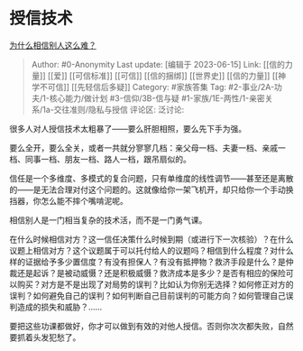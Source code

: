 # 授信技术
[为什么相信别人这么难？](https://www.zhihu.com/question/408290558/answer/1354742955)

> Author: #0-Anonymity
> Last update: [编辑于 2023-06-15]
> Link: [[信的力量]] [[爱]] [[可信标准]] [[可信]] [[信的捆绑]] [[世界史]] [[信的力量]] [[神学不可信]] [[先轻信后多疑]]
> Category: #家族答集
> Tag: #2-事业/2A-功夫/1-核心能力/做计划 #3-信仰/3B-信与疑 #1-家族/1E-两性/1-亲密关系/1a-交往准则/隐私与授信
> 评论区:
> 泛讨论:

很多人对人授信技术太粗暴了——要么肝胆相照，要么先下手为强。

要么全开，要么全关，或者一共就分寥寥几档：亲父母一档、夫妻一档、亲戚一档、同事一档、朋友一档、路人一档，跟吊扇似的。

信任是一个多维度、多模式的复合问题，只有单维度的线性调节——甚至还是离散的——是无法合理对付这个问题的。这就像给你一架飞机开，却只给你一个手动换挡器，你怎么能不摔个嘴啃泥呢。

相信别人是一门相当复杂的技术活，而不是一门勇气课。

在什么时候相信对方？这一信任决策什么时候到期（或进行下一次核验）？在什么议题上相信对方？这个议题属于可以托付给人的议题吗？相信到什么程度？对什么样的证据给予多少置信度？有没有担保人？有没有抵押物？救济手段是什么？是仲裁还是起诉？是被动威慑？还是积极威慑？救济成本是多少？是否有相应的保险可以购买？对方是不是出现了对局势的误判？比如认为你别无选择？如何修正对方的误判？如何避免自己的误判？如何判断自己目前误判的可能方向？如何管理自己误判造成的损失和威胁？……

要把这些功课都做好，你才可以做到有效的对他人授信。否则你次次都失败，自然要抓着头发犯愁了。